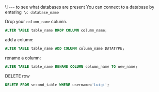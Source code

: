 \\l --- to see what databases are present 
You can connect to a database by entering 
`\c database_name`

Drop your `column_name` column.
```sql
ALTER TABLE table_name DROP COLUMN column_name;
```
add a column:
```sql
ALTER TABLE table_name ADD COLUMN column_name DATATYPE;
```
rename a column:

```sql
ALTER TABLE table_name RENAME COLUMN column_name TO new_name;
```

DELETE row 
```sql 
DELETE FROM second_table WHERE username='Luigi'; 
```
